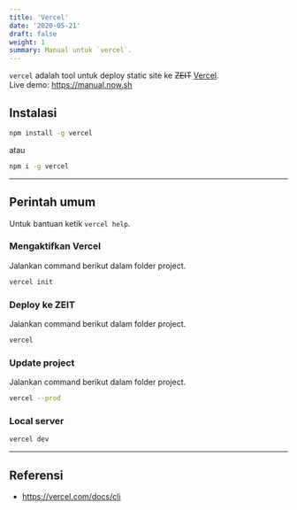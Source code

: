 ```yaml
---
title: 'Vercel'
date: '2020-05-21'
draft: false
weight: 1
summary: Manual untuk `vercel`.
---
```


`vercel` adalah tool untuk deploy static site ke ~~ZEIT~~ [Vercel](https://vercel.com).  
Live demo: <https://manual.now.sh>

## Instalasi

```bash
npm install -g vercel
```

atau

```bash
npm i -g vercel
```

---

## Perintah umum

Untuk bantuan ketik `vercel help`.

### Mengaktifkan Vercel

Jalankan command berikut dalam folder project.

```bash
vercel init
```

### Deploy ke ZEIT

Jalankan command berikut dalam folder project.

```bash
vercel
```

### Update project

Jalankan command berikut dalam folder project.

```bash
vercel --prod
```

### Local server

```bash
vercel dev
```

---

## Referensi

- <https://vercel.com/docs/cli>
